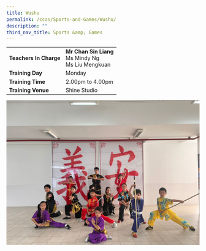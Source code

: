 ```yaml
---
title: Wushu
permalink: /ccas/Sports-and-Games/Wushu/
description: ""
third_nav_title: Sports &amp; Games
---
```

| |  | 
| -------- | -------- | 
| **Teachers In Charge**     | **Mr Chan Sin Liang**<br>Ms Mindy Ng<br>Ms Liu Mengkuan|
|**Training Day**|Monday
|**Training Time**|2.00pm to 4.00pm
|**Training Venue**|Shine Studio

![](/images/wushu2023.jpg)